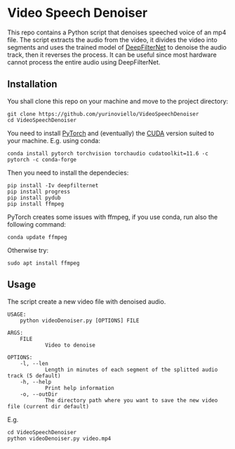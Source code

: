 # Video Speech Denoiser

This repo contains a Python script that denoises speeched voice of an mp4 file. The script extracts the audio from the video, it divides the video into segments and uses the trained model of [DeepFilterNet](https://github.com/Rikorose/DeepFilterNet) to denoise the audio track, then it reverses the process. It can be useful since most hardware cannot process the entire audio using DeepFilterNet.

## Installation

You shall clone this repo on your machine and move to the project directory:
```shell
git clone https://github.com/yurinoviello/VideoSpeechDenoiser
cd VideoSpeechDenoiser
```

You need to install [PyTorch](https://pytorch.org/get-started/locally/) and (eventually) the [CUDA](https://developer.nvidia.com/cuda-zone) version suited to your machine. E.g. using conda:
```shell
conda install pytorch torchvision torchaudio cudatoolkit=11.6 -c pytorch -c conda-forge
```

Then you need to install the dependecies:
```shell
pip install -Iv deepfilternet
pip install progress
pip install pydub
pip install ffmpeg
```
PyTorch creates some issues with ffmpeg, if you use conda, run also the following command:
```shell
conda update ffmpeg
```
Otherwise try:
```shell
sudo apt install ffmpeg
```
## Usage

The script create a new video file with denoised audio.
```
USAGE:
    python videoDenoiser.py [OPTIONS] FILE

ARGS:
    FILE
    	    Video to denoise

OPTIONS:
    -l, --len
            Length in minutes of each segment of the splitted audio track (5 default)
    -h, --help
            Print help information
    -o, --outDir
            The directory path where you want to save the new video file (current dir default)
```
E.g.
```shell
cd VideoSpeechDenoiser
python videoDenoiser.py video.mp4
```
